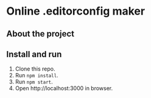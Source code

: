 # Online .editorconfig maker

## About the project

## Install and run

1. Clone this repo.
2. Run ```npm install```.
3. Run ```npm start```.
4. Open http://localhost:3000 in browser.